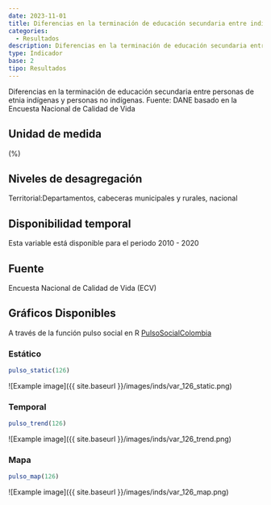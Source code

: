 ```yaml
---
date: 2023-11-01
title: Diferencias en la terminación de educación secundaria entre indígenas y no indígenas (zona)
categories:
  - Resultados
description: Diferencias en la terminación de educación secundaria entre indígenas y no indígenas
type: Indicador
base: 2
tipo: Resultados
--- 
```


Diferencias en la terminación de educación secundaria entre personas de etnia indígenas y personas no indígenas.
Fuente: DANE basado en la Encuesta Nacional de Calidad de Vida

## Unidad de medida
(%)

## Niveles de desagregación
Territorial:Departamentos, cabeceras municipales y rurales, nacional

## Disponibilidad temporal
Esta variable está disponible para el periodo 2010 - 2020

## Fuente
Encuesta Nacional de Calidad de Vida (ECV)

## Gráficos Disponibles

A través de la función pulso social en R [PulsoSocialColombia](https://github.com/pulsosocialcolombia/PulsoSocialColombia)

### Estático

``` R
pulso_static(126)
```

![Example image]({{ site.baseurl }}/images/inds/var_126_static.png)

### Temporal

``` R
pulso_trend(126)
```

![Example image]({{ site.baseurl }}/images/inds/var_126_trend.png)

### Mapa

``` R
pulso_map(126)
```

![Example image]({{ site.baseurl }}/images/inds/var_126_map.png)